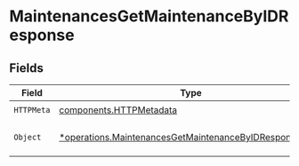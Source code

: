 # MaintenancesGetMaintenanceByIDResponse


## Fields

| Field                                                                                                                           | Type                                                                                                                            | Required                                                                                                                        | Description                                                                                                                     |
| ------------------------------------------------------------------------------------------------------------------------------- | ------------------------------------------------------------------------------------------------------------------------------- | ------------------------------------------------------------------------------------------------------------------------------- | ------------------------------------------------------------------------------------------------------------------------------- |
| `HTTPMeta`                                                                                                                      | [components.HTTPMetadata](../../models/components/httpmetadata.md)                                                              | :heavy_check_mark:                                                                                                              | N/A                                                                                                                             |
| `Object`                                                                                                                        | [*operations.MaintenancesGetMaintenanceByIDResponseBody](../../models/operations/maintenancesgetmaintenancebyidresponsebody.md) | :heavy_minus_sign:                                                                                                              | The request has succeeded.                                                                                                      |